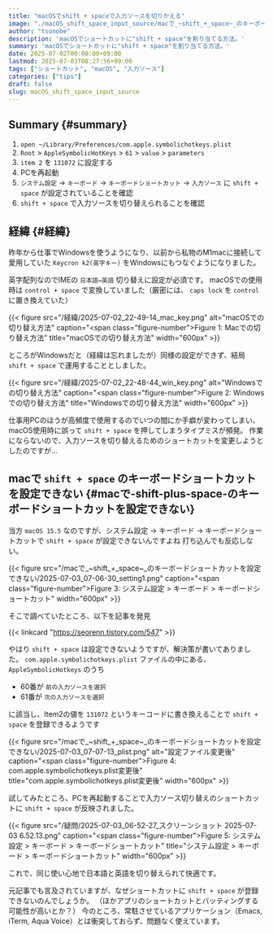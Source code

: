 ```yaml
---
title: "macOSでshift + spaceで入力ソースを切りかえる"
image: "./macOS_shift_space_input_source/macで_~shift_+_space~_のキーボードショートカットを設定できない/2025-07-03_07-07-13_plist.png"
author: "tsonobe"
description: 'macOSでショートカットに"shift + space"を割り当てる方法。'
summary: 'macOSでショートカットに"shift + space"を割り当てる方法。'
date: 2025-07-02T00:00:00+09:00
lastmod: 2025-07-03T08:27:56+09:00
tags: ["ショートカット", "macOS", "入力ソース"]
categories: ["tips"]
draft: false
slug: macOS_shift_space_input_source
---
```


## Summary {#summary}

1.  `open ~/Library/Preferences/com.apple.symbolichotkeys.plist`
2.  `Root` &gt; `AppleSymbolicHotKeys` &gt; `61` &gt; `value` &gt; `parameters`
3.  `item 2` を `131072` に設定する
4.  PCを再起動
5.  `システム設定` -&gt; `キーボード` -&gt; `キーボードショートカット` -&gt; `入力ソース` に `shift + space` が設定されていることを確認
6.  `shift + space` で入力ソースを切り替えられることを確認


## 経緯 {#経緯}

昨年から仕事でWindowsを使うようになり、以前から私物のM1macに接続して愛用していた `Keycron k2(英字キー)` をWindowsにもつなぐようになりました。

英字配列なのでIMEの `日本語⇔英語` 切り替えに設定が必須です。
macOSでの使用時は `control + space` で変換していました（厳密には、 `caps lock` を `control` に置き換えていた）

{{< figure src="/経緯/2025-07-02_22-49-14_mac_key.png" alt="macOSでの切り替え方法" caption="<span class=\"figure-number\">Figure 1: </span>Macでの切り替え方法" title="macOSでの切り替え方法" width="600px" >}}

ところがWindowsだと（経緯は忘れましたが）同様の設定ができず、結局 `shift + space` で運用することとしました。

{{< figure src="/経緯/2025-07-02_22-48-44_win_key.png" alt="Windowsでの切り替え方法" caption="<span class=\"figure-number\">Figure 2: </span>Windowsでの切り替え方法" title="Windowsでの切り替え方法" width="600px" >}}

仕事用PCのほうが高頻度で使用するのでいつの間にか手癖が変わってしまい、macOS使用時に誤って `shift + space` を押してしまうタイプミスが頻発。
作業にならないので、入力ソースを切り替えるためのショートカットを変更しようとしたのですが...


## macで `shift + space` のキーボードショートカットを設定できない {#macで-shift-plus-space-のキーボードショートカットを設定できない}

当方 `macOS 15.5` なのですが、システム設定 → キーボード → キーボードショートカットで `shift + space` が設定できないんですよね
打ち込んでも反応しない。

{{< figure src="/macで_~shift_+_space~_のキーボードショートカットを設定できない/2025-07-03_07-06-30_setting1.png" caption="<span class=\"figure-number\">Figure 3: </span>システム設定 &gt; キーボード &gt; キーボードショートカット" width="600px" >}}

そこで調べていたところ、以下を記事を発見

{{< linkcard "https://seorenn.tistory.com/547" >}}

やはり `shift + space` は設定できないようですが、解決策が書いてありました。
`com.apple.symbolichotkeys.plist` ファイルの中にある、 `AppleSymbolicHotkeys` のうち

-   60番が `前の入力ソースを選択`
-   61番が `次の入力ソースを選択`

に該当し、Item2の値を `131072` というキーコードに書き換えることで `shift + space` を登録できるようです

{{< figure src="/macで_~shift_+_space~_のキーボードショートカットを設定できない/2025-07-03_07-07-13_plist.png" alt="設定ファイル変更後" caption="<span class=\"figure-number\">Figure 4: </span>com.apple.symbolichotkeys.plist変更後" title="com.apple.symbolichotkeys.plist変更後" width="600px" >}}

試してみたところ、PCを再起動することで入力ソース切り替えのショートカットに `shift + space` が反映されました。

{{< figure src="/疑問/2025-07-03_06-52-27_スクリーンショット 2025-07-03 6.52.13.png" caption="<span class=\"figure-number\">Figure 5: </span>システム設定 &gt; キーボード &gt; キーボードショートカット" title="システム設定 > キーボード > キーボードショートカット" width="600px" >}}

これで、同じ使い心地で日本語と英語を切り替えられて快適です。

元記事でも言及されていますが、なぜショートカットに `shift + space` が登録できないのんでしょうか。
（ほかアプリのショートカットとバッティングする可能性が高いとか？）
今のところ、常駐させているアプリケーション（Emacs, iTerm, Aqua Voice）とは衝突しておらず、問題なく使えています。
